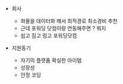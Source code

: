 - 회사
  - 화물을 데이터화 해서 최적경로 최소경비 추천
  - 근데 포워딩 닷컴이랑 연동해주면 ? 뭐지
  - 쉽고 짐고 링고 포워딩닷컴

- 지원동기 
  - 자기의 플랫폼 확실한 아이템
  - 성장성
  - 안정 코딩